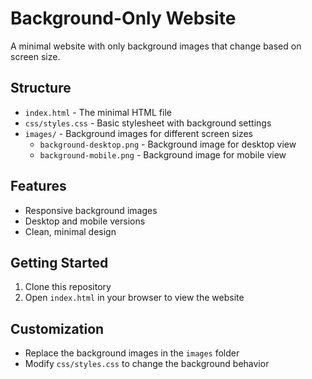 # Background-Only Website

A minimal website with only background images that change based on screen size.

## Structure

- `index.html` - The minimal HTML file
- `css/styles.css` - Basic stylesheet with background settings
- `images/` - Background images for different screen sizes
  - `background-desktop.png` - Background image for desktop view
  - `background-mobile.png` - Background image for mobile view

## Features

- Responsive background images
- Desktop and mobile versions
- Clean, minimal design

## Getting Started

1. Clone this repository
2. Open `index.html` in your browser to view the website

## Customization

- Replace the background images in the `images` folder
- Modify `css/styles.css` to change the background behavior
